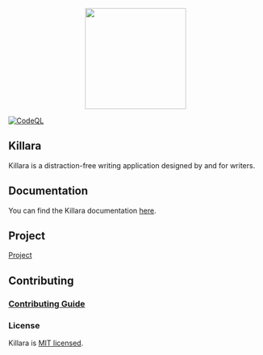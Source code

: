<p align="center">
<img src="https://user-images.githubusercontent.com/107614800/175932946-c0ef190c-4549-4be5-9e19-d8dcf2350f79.png" height=200 width=200 />
</p>

[![CodeQL](https://github.com/eungella-io/Killara/actions/workflows/codeql-analysis.yml/badge.svg)](https://github.com/eungella-io/Killara/actions/workflows/codeql-analysis.yml)

## Killara

Killara is a distraction-free writing application designed by and for writers.

## Documentation
You can find the Killara documentation [here](https://github.com/eungella-io/Killara-docs).

## Project

[Project](https://github.com/orgs/eungella-io/projects/2/views/1?layout=board)

## Contributing

### [Contributing Guide](https://github.com/eungella-io/Killara/blob/main/CONTRIBUTING.md)

### License

Killara is [MIT licensed](https://github.com/eungella-io/Killara/blob/main/LICENSE).
